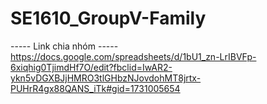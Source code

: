 # SE1610_GroupV-Family

----- Link chia nhóm -----
https://docs.google.com/spreadsheets/d/1bU1_zn-LrIBVFp-6xiqhig0TjimdHf7O/edit?fbclid=IwAR2-ykn5vDGXBJjHMRO3tlGHbzNJovdohMT8jrtx-PUHrR4gx88QANS_iTk#gid=1731005654
